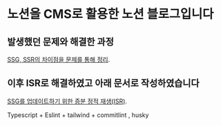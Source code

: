 # 노션을 CMS로 활용한 노션 블로그입니다

## 발생했던 문제와 해결한 과정
[SSG, SSR의 차이점을 문제를 통해 정리](https://choiblog.tistory.com/2).


## 이후 ISR로 해결하였고 아래 문서로 작성하였습니다
[SSG를 업데이트하기 위한 증분 정적 재생(ISR)](https://choiblog.tistory.com/28).






Typescript + Eslint + tailwind + commitlint , husky
